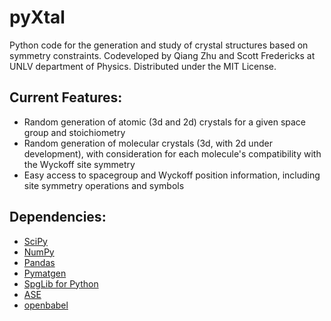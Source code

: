 # pyXtal
Python code for the generation and study of crystal structures based on symmetry constraints.
Codeveloped by Qiang Zhu and Scott Fredericks at UNLV department of Physics.
Distributed under the MIT License.

## Current Features:
* Random generation of atomic (3d and 2d) crystals for a given space group and stoichiometry
* Random generation of molecular crystals (3d, with 2d under development), with consideration for each molecule's compatibility with the Wyckoff site symmetry
* Easy access to spacegroup and Wyckoff position information, including site symmetry operations and symbols

## Dependencies:
* [SciPy](https://www.scipy.org/install.html)
* [NumPy](https://www.scipy.org/scipylib/download.html)
* [Pandas](https://pandas.pydata.org/getpandas.html)
* [Pymatgen](http://pymatgen.org/#getting-pymatgen)
* [SpgLib for Python](https://atztogo.github.io/spglib/python-spglib.html#installation)
* [ASE](https://wiki.fysik.dtu.dk/ase/install.html)
* [openbabel](http://openbabel.org/wiki/Main_Page)
